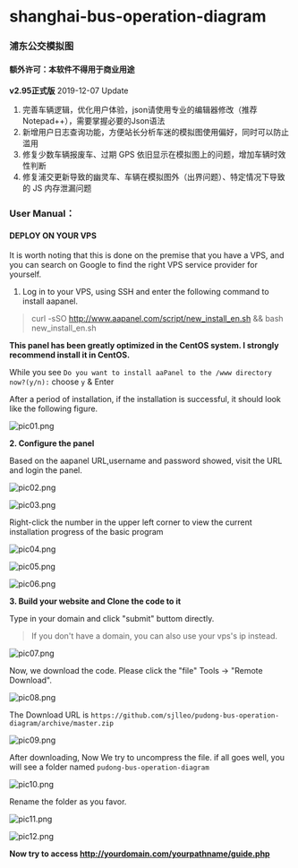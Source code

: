 # shanghai-bus-operation-diagram
### 浦东公交模拟图
#### **额外许可：本软件不得用于商业用途**
**v2.95正式版** 2019-12-07 Update
1. 完善车辆逻辑，优化用户体验，json请使用专业的编辑器修改（推荐Notepad++），需要掌握必要的Json语法
2. 新增用户日志查询功能，方便站长分析车迷的模拟图使用偏好，同时可以防止滥用
3. 修复少数车辆报废车、过期 GPS 依旧显示在模拟图上的问题，增加车辆时效性判断
4. 修复浦交更新导致的幽灵车、车辆在模拟图外（出界问题）、特定情况下导致的 JS 内存泄漏问题
### User Manual：
#### DEPLOY ON YOUR VPS
It is worth noting that this is done on the premise that you have a VPS, and you can search on Google to find the right VPS service provider for yourself.
1. Log in to your VPS, using SSH and enter the following command to install aapanel.

> curl -sSO http://www.aapanel.com/script/new_install_en.sh && bash new_install_en.sh

**This panel has been greatly optimized in the CentOS system. I strongly recommend install it in CentOS.**

While you see ```Do you want to install aaPanel to the /www directory now?(y/n):``` choose ```y``` & Enter

After a period of installation, if the installation is successful, it should look like the following figure.


![pic01.png](https://i.loli.net/2020/02/11/Ywa7SdMQUJsTfpK.png)


**2. Configure the panel**

Based on the aapanel URL,username and password showed, visit the URL and login the panel.

![pic02.png](https://i.loli.net/2020/02/11/dTqZvNf7P5cb2Aj.png)

![pic03.png](https://i.loli.net/2020/02/11/Kv5LzAdV34X8s9i.png)

Right-click the number in the upper left corner to view the current installation progress of the basic program

![pic04.png](https://i.loli.net/2020/02/11/TIhaFlj2oRbcWBM.png)

![pic05.png](https://i.loli.net/2020/02/11/zqKT6gEP8XoJUjn.png)

![pic06.png](https://i.loli.net/2020/02/11/4LFXgK58woGRrxZ.png)

**3. Build your website and Clone the code to it**

Type in your domain and click "submit" buttom directly.

> If you don't have a domain, you can also use your vps's ip instead.

![pic07.png](https://i.loli.net/2020/02/11/nl1ZzqboORpPJfN.png)

Now, we download the code. Please click the "file" Tools -> "Remote Download".

![pic08.png](https://i.loli.net/2020/02/11/1wb2WG6HP8AYOru.png)

The Download URL is ```https://github.com/sjlleo/pudong-bus-operation-diagram/archive/master.zip```

![pic09.png](https://i.loli.net/2020/02/11/bZsYCST9NuBeoOF.png)

After downloading, Now We try to uncompress the file.
if all goes well, you will see a folder named ```pudong-bus-operation-diagram```

![pic10.png](https://i.loli.net/2020/02/11/px9f2WZ7ah6dQgo.png)

Rename the folder as you favor.

![pic11.png](https://i.loli.net/2020/02/11/j3xXMbWUsdO1S4k.png)

![pic12.png](https://i.loli.net/2020/02/11/W1i9VnOuLImkvhF.png)

**Now try to access http://yourdomain.com/yourpathname/guide.php**
